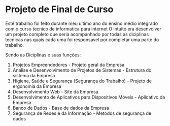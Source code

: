 # Projeto de Final de Curso
Esté trabalho foi feito durante meu ultimo ano do ensino médio integrado com o curso tecnico de informatica para internet
O intuito era desenvolver um projeto completo que seria acompanhado por todas as diciplinas tecnicas nas quais 
cada uma foi responsavel por completar uma parte do trabalho.

Sendo as Diciplinas e suas funções:
1. Projetos Empreendedores - Projeto geral da Empresa
2. Análise e Desenvolvimento de Projetos de Sistemas - Estrutura do sistema da Empresa
3. Higiene, Saúde e Segurança (Segurança do Trabalho) - Projeto de ergonomia da Empresa
4. Desenvolvimento Web - Site da Empresa
5. Desenvolvimento de Aplicativos para Dispositivos Móveis - Aplicativo da Empresa
6. Banco de Dados - Base de dados da Empresa
7. Segurança de Redes e da Informação - Metodos de segurança de dados

